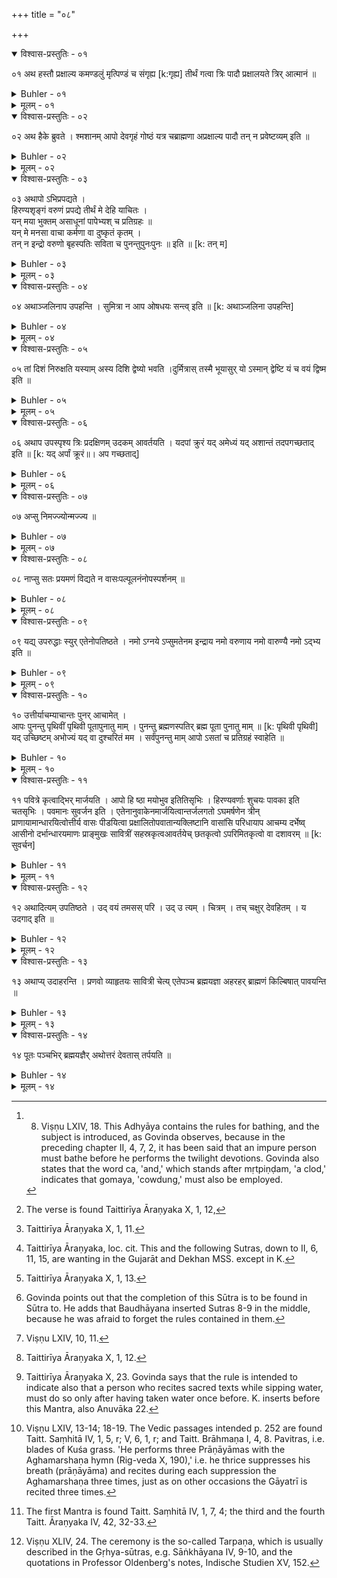 +++
title = "०८"

+++

<details open><summary>विश्वास-प्रस्तुतिः - ०१</summary>

०१  अथ हस्तौ प्रक्षाल्य कमण्डलुं मृत्पिण्डं च संगृह्य [k:गृह्य] तीर्थं गत्वा त्रिः पादौ प्रक्षालयते त्रिर् आत्मानं ॥
</details>

<details><summary>Buhler - ०१</summary>

1. Now, after washing his hands, he shall take his waterpot and a clod of earth, go to a (sacred) bathing-place and thrice clean his feet (with earth and water) and thrice his body. [^1] 


[^1]:  8. Viṣṇu LXIV, 18. This Adhyāya contains the rules for bathing, and the subject is introduced, as Govinda observes, because in the preceding chapter II, 4, 7, 2, it has been said that an impure person must bathe before he performs the twilight devotions. Govinda also states that the word ca, 'and,' which stands after mṛtpiṇḍam, 'a clod,' indicates that gomaya, 'cowdung,' must also be employed.
</details>

<details><summary>मूलम् - ०१</summary>

०१  अथ हस्तौ प्रक्षाल्य कमण्डलुं मृत्पिण्डं च संगृह्य [k:गृह्य] तीर्थं गत्वा त्रिः पादौ प्रक्षालयते त्रिर् आत्मानं ॥
</details>

<details open><summary>विश्वास-प्रस्तुतिः - ०२</summary>

०२  अथ हैके ब्रुवते । श्मशानम् आपो देवगृहं गोष्ठं यत्र चब्राह्मणा अप्रक्षाल्य पादौ तन् न प्रवेष्टव्यम् इति ॥
</details>

<details><summary>Buhler - ०२</summary>

2. Now some say, 'One must not enter a burial-ground, water, a temple, a cowpen, nor a place where Brāhmaṇas (sit) without having cleaned one's feet.'
</details>

<details><summary>मूलम् - ०२</summary>

०२  अथ हैके ब्रुवते । श्मशानम् आपो देवगृहं गोष्ठं यत्र चब्राह्मणा अप्रक्षाल्य पादौ तन् न प्रवेष्टव्यम् इति ॥
</details>

<details open><summary>विश्वास-प्रस्तुतिः - ०३</summary>

०३  अथापो ऽभिप्रपद्यते ।  
हिरण्यशृङ्गं वरुणं प्रपद्ये तीर्थं मे देहि याचितः ।  
यन् मया भुक्तम् असाधूनां पापेभ्यश् च प्रतिग्रहः ॥  
यन् मे मनसा वाचा कर्मणा वा दुष्कृतं कृतम् ।  
तन् न इन्द्रो वरुणो बृहस्पतिः सविता च पुनन्तुपुनःपुनः ॥ इति ॥ [k: तन् म]
</details>

<details><summary>Buhler - ०३</summary>

3. Then he enters the water, (reciting the following verse): 'I take refuge with gold-horned Varuṇa, give me at my request (O Varuṇa) a purifying bathing-place. May Indra, Varuṇa, Bṛhaspati, and Savitṛ again and again cleanse me from all sin which I have committed by eating the food of unholy men, by receiving gifts from the wicked, and from all evil which I have done by thoughts, speeches, or deeds.' [^2] 


[^2]:  The verse is found Taittirīya Āraṇyaka X, 1, 12,
</details>

<details><summary>मूलम् - ०३</summary>

०३  अथापो ऽभिप्रपद्यते ।  
हिरण्यशृङ्गं वरुणं प्रपद्ये तीर्थं मे देहि याचितः ।  
यन् मया भुक्तम् असाधूनां पापेभ्यश् च प्रतिग्रहः ॥  
यन् मे मनसा वाचा कर्मणा वा दुष्कृतं कृतम् ।  
तन् न इन्द्रो वरुणो बृहस्पतिः सविता च पुनन्तुपुनःपुनः ॥ इति ॥ [k: तन् म]
</details>

<details open><summary>विश्वास-प्रस्तुतिः - ०४</summary>

०४  अथाञ्जलिनाप उपहन्ति । सुमित्रा न आप ओषधयः सन्त्व् इति ॥ [k: अथाञ्जलिना उपहन्ति]
</details>

<details><summary>Buhler - ०४</summary>

4. Then he takes up water in his joined hands, (saying), 'May the waters and the herbs be propitious to us.' [^3] 


[^3]:  Taittirīya Āraṇyaka X, 1, 11.
</details>

<details><summary>मूलम् - ०४</summary>

०४  अथाञ्जलिनाप उपहन्ति । सुमित्रा न आप ओषधयः सन्त्व् इति ॥ [k: अथाञ्जलिना उपहन्ति]
</details>

<details open><summary>विश्वास-प्रस्तुतिः - ०५</summary>

०५  तां दिशं निरुक्षति यस्याम् अस्य दिशि द्वेष्यो भवति ।दुर्मित्रास् तस्मै भूयासुर् यो ऽस्मान् द्वेष्टि यं च वयं द्विष्म इति ॥
</details>

<details><summary>Buhler - ०५</summary>

5. (Next) he pours (the water) out in that direction in which an enemy of his dwells, (saying), 'May they work woe to him who hates us and whom we hate.' [^4] 


[^4]:  Taittirīya Āraṇyaka, loc. cit. This and the following Sutras, down to II, 6, 11, 15, are wanting in the Gujarāt and Dekhan MSS. except in K.
</details>

<details><summary>मूलम् - ०५</summary>

०५  तां दिशं निरुक्षति यस्याम् अस्य दिशि द्वेष्यो भवति ।दुर्मित्रास् तस्मै भूयासुर् यो ऽस्मान् द्वेष्टि यं च वयं द्विष्म इति ॥
</details>

<details open><summary>विश्वास-प्रस्तुतिः - ०६</summary>

०६  अथाप उपस्पृश्य त्रिः प्रदक्षिणम् उदकम् आवर्तयति । यदपां क्रुरं यद् अमेध्यं यद् अशान्तं तदपगच्छताद् इति ॥ [k: यद् अर्पां क्रूरं॥। अप गच्छताद्]
</details>

<details><summary>Buhler - ०६</summary>

6. Then he sips water, and thrice makes the water eddy around himself turning from the left to the right (and saying), 'May that which is hurtful, which is impure, and which is inauspicious in the water be removed.' [^5] 


[^5]:  Taittirīya Āraṇyaka X, 1, 13.
</details>

<details><summary>मूलम् - ०६</summary>

०६  अथाप उपस्पृश्य त्रिः प्रदक्षिणम् उदकम् आवर्तयति । यदपां क्रुरं यद् अमेध्यं यद् अशान्तं तदपगच्छताद् इति ॥ [k: यद् अर्पां क्रूरं॥। अप गच्छताद्]
</details>

<details open><summary>विश्वास-प्रस्तुतिः - ०७</summary>

०७  अप्सु निमज्ज्योन्मज्ज्य ॥
</details>

<details><summary>Buhler - ०७</summary>

7. After having submerged himself and having emerged from the water, [^6] 


[^6]:  Govinda points out that the completion of this Sūtra is to be found in Sūtra to. He adds that Baudhāyana inserted Sutras 8-9 in the middle, because he was afraid to forget the rules contained in them.
</details>

<details><summary>मूलम् - ०७</summary>

०७  अप्सु निमज्ज्योन्मज्ज्य ॥
</details>

<details open><summary>विश्वास-प्रस्तुतिः - ०८</summary>

०८  नाप्सु सतः प्रयमणं विद्यते न वासःपल्पूलनंनोपस्पर्शनम् ॥
</details>

<details><summary>Buhler - ०८</summary>

8. (Acts of) personal purification, washing the clothes by beating them on a stone and sipping [^7]  water are not (permitted to the worshipper) as long as he is in the water.


[^7]:  Viṣṇu LXIV, 10, 11.
</details>

<details><summary>मूलम् - ०८</summary>

०८  नाप्सु सतः प्रयमणं विद्यते न वासःपल्पूलनंनोपस्पर्शनम् ॥
</details>

<details open><summary>विश्वास-प्रस्तुतिः - ०९</summary>

०९  यद्य् उपरुद्धाः स्युर् एतेनोपतिष्ठते । नमो ऽग्नये ऽप्सुमतेनम इन्द्राय नमो वरुणाय नमो वारुण्यै नमो ऽद्भ्य इति ॥
</details>

<details><summary>Buhler - ०९</summary>

9. If (the water used for bathing) has been (taken from a) confined (place, such as a well), he worships it with the following (Mantra): 'Adoration to Agni, the lord of the waters; adoration to Indra; adoration to Varuṇa; adoration to Vāruṇī; adoration to the waters.' [^8] 


[^8]:  Taittirīya Āraṇyaka X, 1, 12.
</details>

<details><summary>मूलम् - ०९</summary>

०९  यद्य् उपरुद्धाः स्युर् एतेनोपतिष्ठते । नमो ऽग्नये ऽप्सुमतेनम इन्द्राय नमो वरुणाय नमो वारुण्यै नमो ऽद्भ्य इति ॥
</details>

<details open><summary>विश्वास-प्रस्तुतिः - १०</summary>

१०  उत्तीर्याचम्याचान्तः पुनर् आचामेत् ।  
आपः पुनन्तु पृथिवीं पृथिवी पूतापुनातु माम् । पुनन्तु ब्रह्मणस्पतिर् ब्रह्म पूता पुनातु माम् ॥ [k: पृथिवी पृथिवी]  
यद् उच्छिष्टम् अभोज्यं यद् वा दुश्चरितं मम । सर्वंपुनन्तु माम् आपो ऽसतां च प्रतिग्रहं स्वाहेति ॥
</details>

<details><summary>Buhler - १०</summary>

10. After having ascended the bank and having sipped water, let him again sip water, though he has done so before, (and recite the following Mantras) 'May water purify the earth, may the purified earth purify me, may Brahmaṇaspati (and) Brahman purify, may the purified (earth) purify me. May water purify me, (taking away) all (the guilt which I incurred by eating) remnants of food, and forbidden food, (by committing) evil deeds, (by) receiving gifts from wicked men, Svāhā!' [^9] 


[^9]:  Taittirīya Āraṇyaka X, 23. Govinda says that the rule is intended to indicate also that a person who recites sacred texts while sipping water, must do so only after having taken water once before. K. inserts before this Mantra, also Anuvāka 22.
</details>

<details><summary>मूलम् - १०</summary>

१०  उत्तीर्याचम्याचान्तः पुनर् आचामेत् ।  
आपः पुनन्तु पृथिवीं पृथिवी पूतापुनातु माम् । पुनन्तु ब्रह्मणस्पतिर् ब्रह्म पूता पुनातु माम् ॥ [k: पृथिवी पृथिवी]  
यद् उच्छिष्टम् अभोज्यं यद् वा दुश्चरितं मम । सर्वंपुनन्तु माम् आपो ऽसतां च प्रतिग्रहं स्वाहेति ॥
</details>

<details open><summary>विश्वास-प्रस्तुतिः - ११</summary>

११  पवित्रे कृत्वाद्भिर् मार्जयति । आपो हि ष्ठा मयोभुव इतितिसृभिः । हिरण्यवर्णाः शुचयः पावका इति चतसृभिः । पवमानः सुवर्जन इति । एतेनानुवाकेनमार्जयित्वान्तर्जलगतो ऽघमर्षणेन त्रीन् प्राणायामान्धारयित्वोत्तीर्य वासः पीडयित्वा प्रक्षालितोपवातान्यक्लिष्टानि वासांसि परिधायाप आचम्य दर्भेष्व् आसीनो दर्भान्धारयमाणः प्राङ्मुखः सावित्रीं सहस्रकृत्वआवर्तयेच् छतकृत्वो ऽपरिमितकृत्वो वा दशावरम् ॥ [k: सुवर्चन]
</details>

<details><summary>Buhler - ११</summary>

11. Making two Pavitras he rubs (his body) with water. Having rubbed himself, (reciting the) three (verses), 'Ye waters are,' &c., the four (verses), 'The golden-coloured, pure, purifying,' &c., (and) the Anuvāka, 'He who purifies,' &c., he performs, stepping back into the water, three Prāṇāyāmas with the Aghamarshaṇa (hymn); then he ascends the bank, squeezes (the water) out of his dress, puts on garments which have been washed and dried in the air and which are not the worse for wear, sips water, [^10]  sits down on Darbha grass, and, holding Darbha grass (in his hands), recites, facing the east, the Gāyatrī one thousand times, (or) one hundred times, or any number of times, or at least twelve times.


[^10]:  Viṣṇu LXIV, 13-14; 18-19. The Vedic passages intended p. 252 are found Taitt. Saṃhitā IV, 1, 5, r; V, 6, 1, r; and Taitt. Brāhmaṇa I, 4, 8. Pavitras, i.e. blades of Kuśa grass. 'He performs three Prāṇāyāmas with the Aghamarshaṇa hymn (Rig-veda X, 190),' i.e. he thrice suppresses his breath (prāṇāyāma) and recites during each suppression the Aghamarshaṇa three times, just as on other occasions the Gāyatrī is recited three times.
</details>

<details><summary>मूलम् - ११</summary>

११  पवित्रे कृत्वाद्भिर् मार्जयति । आपो हि ष्ठा मयोभुव इतितिसृभिः । हिरण्यवर्णाः शुचयः पावका इति चतसृभिः । पवमानः सुवर्जन इति । एतेनानुवाकेनमार्जयित्वान्तर्जलगतो ऽघमर्षणेन त्रीन् प्राणायामान्धारयित्वोत्तीर्य वासः पीडयित्वा प्रक्षालितोपवातान्यक्लिष्टानि वासांसि परिधायाप आचम्य दर्भेष्व् आसीनो दर्भान्धारयमाणः प्राङ्मुखः सावित्रीं सहस्रकृत्वआवर्तयेच् छतकृत्वो ऽपरिमितकृत्वो वा दशावरम् ॥ [k: सुवर्चन]
</details>

<details open><summary>विश्वास-प्रस्तुतिः - १२</summary>

१२  अथादित्यम् उपतिष्ठते । उद् वयं तमसस् परि । उद् उ त्यम् । चित्रम् । तच् चक्षुर् देवहितम् । य उदगाद् इति ॥
</details>

<details><summary>Buhler - १२</summary>

12. Then he worships the sun (reciting the following Mantras): 'Out of darkness we,' &c., 'Up that bright,' &c., That eye which is beneficial to the gods,' &c., (and) 'He who rose,' &c. [^11] 


[^11]:  The first Mantra is found Taitt. Saṃhitā IV, 1, 7, 4; the third and the fourth Taitt. Āraṇyaka IV, 42, 32-33.
</details>

<details><summary>मूलम् - १२</summary>

१२  अथादित्यम् उपतिष्ठते । उद् वयं तमसस् परि । उद् उ त्यम् । चित्रम् । तच् चक्षुर् देवहितम् । य उदगाद् इति ॥
</details>

<details open><summary>विश्वास-प्रस्तुतिः - १३</summary>

१३  अथाप्य् उदाहरन्ति । प्रणवो व्याहृतयः सावित्री चेत्य् एतेपञ्च ब्रह्मयज्ञा अहरहर् ब्राह्मणं किल्बिषात् पावयन्ति ॥
</details>

<details><summary>Buhler - १३</summary>

13. Now they quote also (the following maxim): 'The syllable Om,, the Vyāhṛtis, and the Sāvitrī, these five Veda-offerings daily cleanse the Brāhmaṇa from guilt.'
</details>

<details><summary>मूलम् - १३</summary>

१३  अथाप्य् उदाहरन्ति । प्रणवो व्याहृतयः सावित्री चेत्य् एतेपञ्च ब्रह्मयज्ञा अहरहर् ब्राह्मणं किल्बिषात् पावयन्ति ॥
</details>

<details open><summary>विश्वास-प्रस्तुतिः - १४</summary>

१४  पूतः पञ्चभिर् ब्रह्मयज्ञैर् अथोत्तरं देवतास् तर्पयति ॥
</details>

<details><summary>Buhler - १४</summary>

14. Being purified by the five Veda-offerings, he next satiates the gods (with water, saying), [^12] 


[^12]:  Viṣṇu XLIV, 24. The ceremony is the so-called Tarpaṇa, which is usually described in the Gṛhya-sūtras, e.g. Sāṅkhāyana IV, 9-10, and the quotations in Professor Oldenberg's notes, Indische Studien XV, 152.
</details>

<details><summary>मूलम् - १४</summary>

१४  पूतः पञ्चभिर् ब्रह्मयज्ञैर् अथोत्तरं देवतास् तर्पयति ॥
</details>
